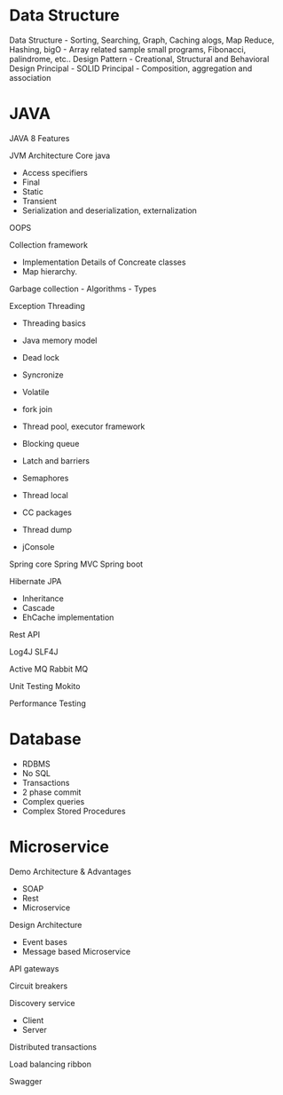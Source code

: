 # Data Structure
Data Structure
	- Sorting, Searching, Graph, Caching alogs, Map Reduce, Hashing, bigO 
	- Array related sample small programs, Fibonacci, palindrome, etc..
Design Pattern
	- Creational, Structural and Behavioral
Design Principal
    - SOLID Principal
    - Composition, aggregation and association 

# JAVA
JAVA 8 Features 

JVM Architecture
Core java
 - Access specifiers
 - Final
 - Static 
 - Transient
 - Serialization and deserialization, externalization  

OOPS 

Collection framework 
 - Implementation Details of Concreate classes
 - Map hierarchy.
 
Garbage collection 
	- Algorithms 
	- Types
  
Exception
Threading 
 - Threading basics
 - Java memory model
 - Dead lock
 - Syncronize 
 - Volatile

 - fork join
 - Thread pool, executor framework
 - Blocking queue
 - Latch and barriers
 - Semaphores
 - Thread local
 - CC packages
 - Thread dump
 - jConsole

Spring core
Spring MVC
Spring boot

Hibernate JPA
 - Inheritance
 - Cascade
 - EhCache implementation

Rest API

Log4J
SLF4J

Active MQ
Rabbit MQ

Unit Testing
Mokito

Performance Testing

# Database
 - RDBMS
 - No SQL
 - Transactions
 - 2 phase commit
 - Complex queries
 - Complex Stored Procedures

# Microservice
Demo Architecture & Advantages
 - SOAP
 - Rest
 - Microservice

Design Architecture
- Event bases
- Message based Microservice

API gateways

Circuit breakers

Discovery service
- Client
- Server

Distributed transactions

Load balancing ribbon

Swagger
